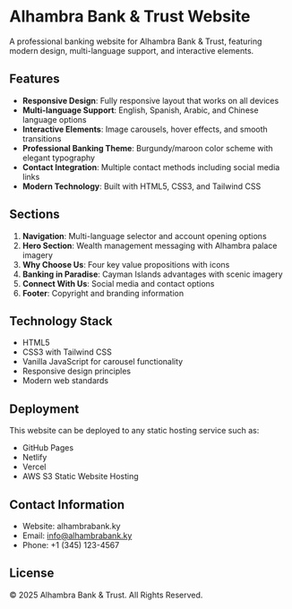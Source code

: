 # Alhambra Bank & Trust Website

A professional banking website for Alhambra Bank & Trust, featuring modern design, multi-language support, and interactive elements.

## Features

- **Responsive Design**: Fully responsive layout that works on all devices
- **Multi-language Support**: English, Spanish, Arabic, and Chinese language options
- **Interactive Elements**: Image carousels, hover effects, and smooth transitions
- **Professional Banking Theme**: Burgundy/maroon color scheme with elegant typography
- **Contact Integration**: Multiple contact methods including social media links
- **Modern Technology**: Built with HTML5, CSS3, and Tailwind CSS

## Sections

1. **Navigation**: Multi-language selector and account opening options
2. **Hero Section**: Wealth management messaging with Alhambra palace imagery
3. **Why Choose Us**: Four key value propositions with icons
4. **Banking in Paradise**: Cayman Islands advantages with scenic imagery
5. **Connect With Us**: Social media and contact options
6. **Footer**: Copyright and branding information

## Technology Stack

- HTML5
- CSS3 with Tailwind CSS
- Vanilla JavaScript for carousel functionality
- Responsive design principles
- Modern web standards

## Deployment

This website can be deployed to any static hosting service such as:
- GitHub Pages
- Netlify
- Vercel
- AWS S3 Static Website Hosting

## Contact Information

- Website: alhambrabank.ky
- Email: info@alhambrabank.ky
- Phone: +1 (345) 123-4567

## License

© 2025 Alhambra Bank & Trust. All Rights Reserved.
